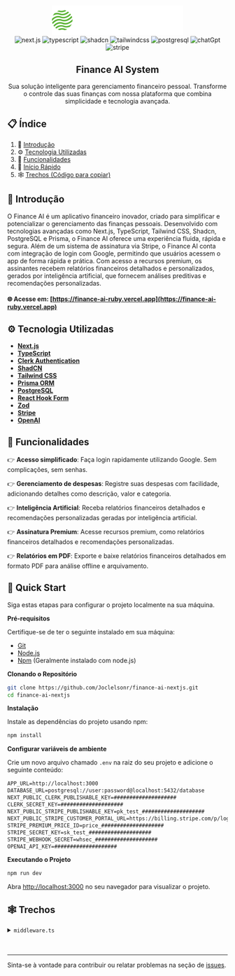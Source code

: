 <div align="center">
  <br />
  <a href="https://convit3-digital.vercel.app">
   <img src="./public/logo.svg" alt="Project Banner" style="width: 300px">
  </a>

  <br />
  <div>
    <img src="https://img.shields.io/badge/Next.js-black?logo=next.js&logoColor=white" alt="next.js" />
    <img src="https://img.shields.io/badge/TypeScript-3178C6?logo=typescript&logoColor=fff" alt="typescript" />
    <img src="https://img.shields.io/badge/shadcn%2Fui-000?logo=shadcnui&logoColor=fff" alt="shadcn" />
    <img src="https://img.shields.io/badge/Tailwind%20CSS-%2338B2AC.svg?logo=tailwind-css&logoColor=white" alt="tailwindcss" />
    <img src="https://img.shields.io/badge/Postgres-%23316192.svg?logo=postgresql&logoColor=white" alt="postgresql" />
    <img src="https://img.shields.io/badge/ChatGPT-74aa9c?logo=openai&logoColor=white" alt="chatGpt" />
    <img src="https://img.shields.io/badge/Stripe-5851DD?logo=stripe&logoColor=fff" alt="stripe" />
  </div>

  <h2 align="center">Finance AI System</h2>
  <div align="center">
    Sua solução inteligente para gerenciamento financeiro pessoal. Transforme o controle das suas finanças com nossa plataforma que combina simplicidade e tecnologia avançada.
  </div>
</div>

## 📋 <a name="table">Índice</a>

1. 🤖 [Introdução](#introduction)
2. ⚙️ [Tecnologia Utilizadas](#tech-stack)
3. 🔋 [Funcionalidades](#features)
4. 🤸 [Início Rápido](#quick-start)
5. 🕸️ [Trechos (Código para copiar)](#snippets)

## <a name="introduction">🤖 Introdução</a>

O Finance AI é um aplicativo financeiro inovador, criado para simplificar e potencializar o gerenciamento das finanças pessoais. Desenvolvido com tecnologias avançadas como Next.js, TypeScript, Tailwind CSS, Shadcn, PostgreSQL e Prisma, o Finance AI oferece uma experiência fluida, rápida e segura.
Além de um sistema de assinatura via Stripe, o Finance AI conta com integração de login com Google, permitindo que usuários acessem o app de forma rápida e prática. Com acesso a recursos premium,
os assinantes recebem relatórios financeiros detalhados e personalizados, gerados por inteligência artificial, que fornecem análises preditivas e recomendações personalizadas.

#### 🌐 Acesse em: [https://finance-ai-ruby.vercel.app](https://finance-ai-ruby.vercel.app)

## <a name="tech-stack">⚙️ Tecnologia Utilizadas</a>

- **[Next.js](https://nextjs.org/)**
- **[TypeScript](https://www.typescriptlang.org)**
- **[Clerk Authentication](https://clerk.com)**
- **[ShadCN](https://ui.shadcn.com)**
- **[Tailwind CSS](https://tailwindcss.com)**
- **[Prisma ORM](https://www.prisma.io)**
- **[PostgreSQL](https://www.postgresql.org)**
- **[React Hook Form](https://react-hook-form.com)**
- **[Zod](https://zod.dev)**
- **[Stripe](https://stripe.com)**
- **[OpenAI](https://openai.com)**

## <a name="features">🔋 Funcionalidades</a>

👉 **Acesso simplificado**: Faça login rapidamente utilizando Google. Sem complicações, sem senhas.

👉 **Gerenciamento de despesas**: Registre suas despesas com facilidade, adicionando detalhes como descrição, valor e categoria.

👉 **Inteligência Artificial**: Receba relatórios financeiros detalhados e recomendações personalizadas geradas por inteligência artificial.

👉 **Assinatura Premium**: Acesse recursos premium, como relatórios financeiros detalhados e recomendações personalizadas.

👉 **Relatórios em PDF**: Exporte e baixe relatórios financeiros detalhados em formato PDF para análise offline e arquivamento.

## <a name="quick-start">🤸 Quick Start</a>

Siga estas etapas para configurar o projeto localmente na sua máquina.

**Pré-requisitos**

Certifique-se de ter o seguinte instalado em sua máquina:

- [Git](https://git-scm.com)
- [Node.js](https://nodejs.org/pt)
- [Npm](https://www.npmjs.com) (Geralmente instalado com node.js)

**Clonando o Repositório**

```bash
git clone https://github.com/Joclelsonr/finance-ai-nextjs.git
cd finance-ai-nextjs
```

**Instalação**

Instale as dependências do projeto usando npm:

```bash
npm install
```

**Configurar variáveis ​​de ambiente**

Crie um novo arquivo chamado `.env` na raiz do seu projeto e adicione o seguinte conteúdo:

```env
APP_URL=http://localhost:3000
DATABASE_URL=postgresql://user:password@localhost:5432/database
NEXT_PUBLIC_CLERK_PUBLISHABLE_KEY=####################
CLERK_SECRET_KEY=####################
NEXT_PUBLIC_STRIPE_PUBLISHABLE_KEY=pk_test_####################
NEXT_PUBLIC_STRIPE_CUSTOMER_PORTAL_URL=https://billing.stripe.com/p/login
STRIPE_PREMIUM_PRICE_ID=price_####################
STRIPE_SECRET_KEY=sk_test_####################
STRIPE_WEBHOOK_SECRET=whsec_####################
OPENAI_API_KEY=####################
```

**Executando o Projeto**

```bash
npm run dev
```

Abra [http://localhost:3000](http://localhost:3000) no seu navegador para visualizar o projeto.

## <a name="snippets">🕸️ Trechos</a>

<details>
  <summary><code>middleware.ts</code></summary>

```typescript
import { clerkMiddleware } from "@clerk/nextjs/server";

export default clerkMiddleware();

export const config = {
  matcher: [
    "/((?!_next|[^?]*\\.(?:html?|css|js(?!on)|jpe?g|webp|png|gif|svg|ttf|woff2?|ico|csv|docx?|xlsx?|zip|webmanifest)).*)",
    "/(api|trpc)(.*)",
  ],
};
```

</details>

<br />
<br />
<hr />

Sinta-se à vontade para contribuir ou relatar problemas na seção de [issues](https://github.com/Joclelsonr/nextjs-convit3-digital/issues).
